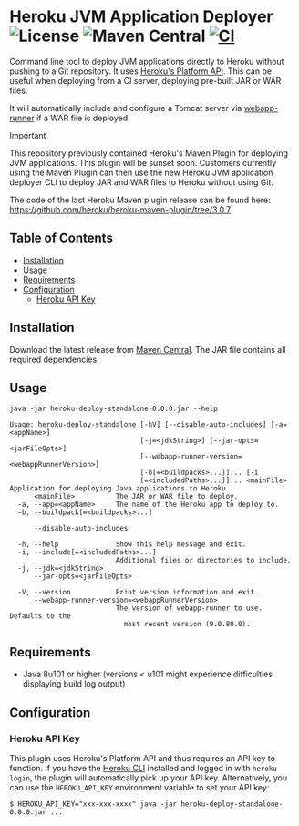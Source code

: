 # Heroku JVM Application Deployer &emsp; ![License](https://img.shields.io/github/license/heroku/heroku-maven-plugin) ![Maven Central](https://img.shields.io/maven-central/v/com.heroku.sdk/heroku-sdk-parent) [![CI](https://github.com/heroku/heroku-maven-plugin/actions/workflows/ci.yml/badge.svg)](https://github.com/heroku/heroku-maven-plugin/actions/workflows/ci.yml)

Command line tool to deploy JVM applications directly to Heroku without pushing to a Git repository. It uses 
[Heroku's Platform API](https://devcenter.heroku.com/articles/platform-api-quickstart). This can be useful when deploying from a CI server, deploying pre-built JAR or WAR files.

It will automatically include and configure a Tomcat server via [webapp-runner](https://github.com/heroku/webapp-runner) if a WAR file is deployed.

> [!IMPORTANT]
> This repository previously contained Heroku's Maven Plugin for deploying JVM applications. This plugin will be sunset
> soon. Customers currently using the Maven Plugin can then use the new Heroku JVM application deployer CLI to deploy
> JAR and WAR files to Heroku without using Git.
>
> The code of the last Heroku Maven plugin release can be found here:
> https://github.com/heroku/heroku-maven-plugin/tree/3.0.7

## Table of Contents
* [Installation](#installation)
* [Usage](#usage)
* [Requirements](#requirements)
* [Configuration](#configuration)
  + [Heroku API Key](#heroku-api-key)

## Installation

Download the latest release from [Maven Central](https://repo1.maven.org/maven2/com/heroku/sdk/heroku-deploy-standalone/).
The JAR file contains all required dependencies.

## Usage

```shell
java -jar heroku-deploy-standalone-0.0.0.jar --help
```

```
Usage: heroku-deploy-standalone [-hV] [--disable-auto-includes] [-a=<appName>]
                                [-j=<jdkString>] [--jar-opts=<jarFileOpts>]
                                [--webapp-runner-version=<webappRunnerVersion>]
                                [-b[=<buildpacks>...]]... [-i
                                [=<includedPaths>...]]... <mainFile>
Application for deploying Java applications to Heroku.
      <mainFile>          The JAR or WAR file to deploy.
  -a, --app=<appName>     The name of the Heroku app to deploy to.
  -b, --buildpack[=<buildpacks>...]

      --disable-auto-includes

  -h, --help              Show this help message and exit.
  -i, --include[=<includedPaths>...]
                          Additional files or directories to include.
  -j, --jdk=<jdkString>
      --jar-opts=<jarFileOpts>

  -V, --version           Print version information and exit.
      --webapp-runner-version=<webappRunnerVersion>
                          The version of webapp-runner to use. Defaults to the
                            most recent version (9.0.80.0).
```


## Requirements

- Java 8u101 or higher (versions < u101 might experience difficulties displaying build log output)

## Configuration

### Heroku API Key
This plugin uses Heroku's Platform API and thus requires an API key to function. If you have the
[Heroku CLI](https://devcenter.heroku.com/articles/heroku-cli) installed and logged in with `heroku login`, the plugin will automatically
pick up your API key. Alternatively, you can use the `HEROKU_API_KEY` environment variable to set your API key:

```shell
$ HEROKU_API_KEY="xxx-xxx-xxxx" java -jar heroku-deploy-standalone-0.0.0.jar ...
```
